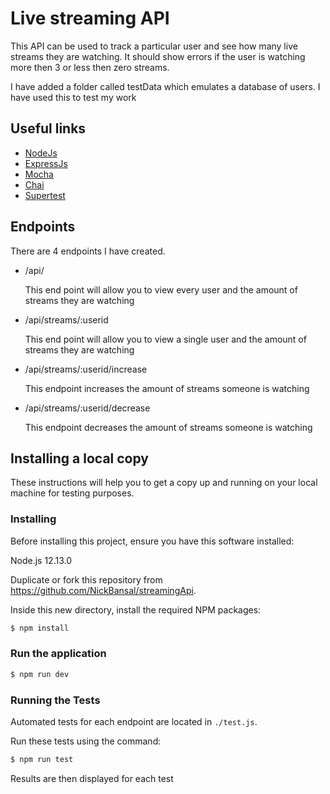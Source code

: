 # Live streaming API
This API can be used to track a particular user and see how many live streams they are watching. It should show errors if the user is watching more then 3 or less then zero streams.

I have added a folder called testData which emulates a database of users. I have used this to test my work

## Useful links
- [NodeJs](https://nodejs.org/en/)
- [ExpressJs](https://expressjs.com/)
- [Mocha](https://mochajs.org/)
- [Chai](https://www.chaijs.com/)
- [Supertest](https://www.npmjs.com/package/supertest)

## Endpoints
There are 4 endpoints I have created.
- /api/
    
    This end point will allow you to view every user and the amount of streams they are watching

- /api/streams/:userid
    
    This end point will allow you to view a single user and the amount of streams they are watching

- /api/streams/:userid/increase

  This endpoint increases the amount of streams someone is watching
- /api/streams/:userid/decrease

  This endpoint decreases the amount of streams someone is watching

## Installing a local copy

These instructions will help you to get a copy up and running on your local machine for testing purposes.

### Installing
Before installing this project, ensure you have this software installed:

Node.js 12.13.0

Duplicate or fork this repository from https://github.com/NickBansal/streamingApi.

Inside this new directory, install the required NPM packages:

```js
$ npm install 
```

### Run the application
```js
$ npm run dev
```

### Running the Tests
Automated tests for each endpoint are located in `./test.js`.

Run these tests using the command:
```js
$ npm run test
```
Results are then displayed for each test